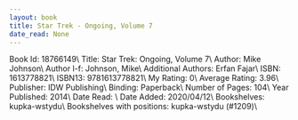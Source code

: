 ```yaml
---
layout: book
title: Star Trek - Ongoing, Volume 7
date_read: None
---
```


Book Id: 18766149\ 
Title: Star Trek: Ongoing, Volume 7\ 
Author: Mike Johnson\ 
Author l-f: Johnson, Mike\ 
Additional Authors: Erfan Fajar\ 
ISBN: 1613778821\ 
ISBN13: 9781613778821\ 
My Rating: 0\ 
Average Rating: 3.96\ 
Publisher: IDW Publishing\ 
Binding: Paperback\ 
Number of Pages: 104\ 
Year Published: 2014\ 
Date Read: \ 
Date Added: 2020/04/12\ 
Bookshelves: kupka-wstydu\ 
Bookshelves with positions: kupka-wstydu (#1209)\ 

